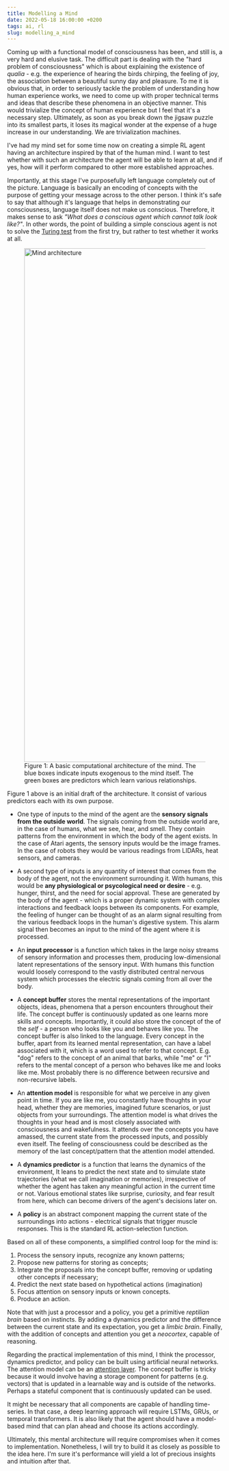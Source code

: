 ```yaml
---
title: Modelling a Mind
date: 2022-05-18 16:00:00 +0200
tags: ai, rl
slug: modelling_a_mind
---
```


Coming up with a functional model of consciousness has been, and still is, a very hard and elusive task. The difficult part is dealing with the "hard problem of consciousness" which is about explaining the existence of *qualia* - e.g. the experience of hearing the birds chirping, the feeling of joy, the association between a beautiful sunny day and pleasure. To me it is obvious that, in order to seriously tackle the problem of understanding how human experience works, we need to come up with proper technical terms and ideas that describe these phenomena in an objective manner. This would trivialize the concept of human experience but I feel that it's a necessary step. Ultimately, as soon as you break down the jigsaw puzzle into its smallest parts, it loses its magical wonder at the expense of a huge increase in our understanding. We are trivialization machines.

I've had my mind set for some time now on creating a simple RL agent having an architecture inspired by that of the human mind.
I want to test whether with such an architecture the agent will be able to learn at all, and if yes, how will it perform compared to other more established approaches.

Importantly, at this stage I've purposefully left language completely out of the picture. Language is basically an encoding of concepts with the purpose of getting your message across to the other person. I think it's safe to say that although it's language that helps in demonstrating our consciousness, language itself does not make us conscious. Therefore, it makes sense to ask *"What does a conscious agent which cannot talk look like?"*. In other words, the point of building a simple conscious agent is not to solve the [Turing test](https://en.wikipedia.org/wiki/Turing_test) from the first try, but rather to test whether it works at all.

<figure>
    <img class='img' src="/images/mind.svg" alt="Mind architecture" width="1200">
    <figcaption>Figure 1: A basic computational architecture of the mind. The blue boxes indicate inputs exogenous to the mind itself. The green boxes are predictors which learn various relationships.</figcaption>
</figure>

Figure 1 above is an initial draft of the architecture. It consist of various predictors each with its own purpose.

- One type of inputs to the mind of the agent are the **sensory signals from the outside world**. The signals coming from the outside world are, in the case of humans, what we see, hear, and smell. They contain patterns from the environment in which the body of the agent exists. In the case of Atari agents, the sensory inputs would be the image frames. In the case of robots they would be various readings from LIDARs, heat sensors, and cameras.
  
- A second type of inputs is any quantity of interest that comes from the body of the agent, not the environment surrounding it. With humans, this would be **any physiological or psycological need or desire** - e.g. hunger, thirst, and the need for social approval. These are generated by the body of the agent - which is a proper dynamic system with complex interactions and feedback loops between its components. For example, the feeling of hunger can be thought of as an alarm signal resulting from the various feedback loops in the human's digestive system. This alarm signal then becomes an input to the mind of the agent where it is processed.

- An **input processor** is a function which takes in the large noisy streams of sensory information and processes them, producing low-dimensional latent representations of the sensory input. With humans this function would loosely correspond to the vastly distributed central nervous system which processes the electric signals coming from all over the body.

- A **concept buffer** stores the mental representations of the important objects, ideas, phenomena that a person encounters throughout their life. The concept buffer is continuously updated as one learns more skills and concepts. Importantly, it could also store the concept of the of the *self* - a person who looks like you and behaves like you. The concept buffer is also linked to the language. Every concept in the buffer, apart from its learned mental representation, can have a label associated with it, which is a word used to refer to that concept. E.g. "dog" refers to the concept of an animal that barks, while "me" or "I" refers to the mental concept of a person who behaves like me and looks like me. Most probably there is no difference between recursive and non-recursive labels.

- An **attention model** is responsible for what we perceive in any given point in time. If you are like me, you constantly have thoughts in your head, whether they are memories, imagined future scenarios, or just objects from your surroundings. The attention model is what drives the thoughts in your head and is most closely associated with consciousness and wakefulness. It attends over the concepts you have amassed, the current state from the processed inputs, and possibly even itself. The feeling of consciousness could be described as the memory of the last concept/pattern that the attention model attended.

- A **dynamics predictor** is a function that learns the dynamics of the environment, It leans to predict the next state and to simulate state trajectories (what we call imagination or memories), irrespective of whether the agent has taken any meaningful action in the current time or not. Various emotional states like surprise, curiosity, and fear result from here, which can become drivers of the agent's decisions later on.

- A **policy** is an abstract component mapping the current state of the surroundings into actions - electrical signals that trigger muscle responses. This is the standard RL action-selection function.

Based on all of these components, a simplified control loop for the mind is:

1. Process the sensory inputs, recognize any known patterns;
2. Propose new patterns for storing as concepts;
3. Integrate the proposals into the concept buffer, removing or updating other concepts if necessary;
4. Predict the next state based on hypothetical actions (imagination)
5. Focus attention on sensory inputs or known concepts.
6. Produce an action.

Note that with just a processor and a policy, you get a primitive *reptilian brain* based on instincts. By adding a dynamics predictor and the difference between the current state and its expectation, you get a *limbic brain*. Finally, with the addition of concepts and attention you get a *neocortex*, capable of reasoning.

Regarding the practical implementation of this mind, I think the processor, dynamics predictor, and policy can be built using artificial neural networks. The attention model can be an [attention layer](https://en.wikipedia.org/wiki/Attention_(machine_learning)). The concept buffer is tricky because it would involve having a storage component for patterns (e.g. vectors) that is updated in a learnable way and is outside of the networks. Perhaps a stateful component that is continuously updated can be used.

It might be necessary that all components are capable of handling time-series. In that case, a deep learning approach will require LSTMs, GRUs, or temporal transformers. It is also likely that the agent should have a model-based mind that can plan ahead and choose its actions accordingly.

Ultimately, this mental architecture will require compromises when it comes to implementation. Nonetheless, I will try to build it as closely as possible to the idea here. I'm sure it's performance will yield a lot of precious insights and intuition after that.